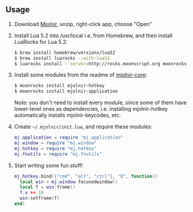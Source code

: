 ## Usage

1. Download [Mjolnir](https://github.com/mjolnir-io/mjolnir/releases), unzip, right-click app, choose "Open"

2. Install Lua 5.2 into /usr/local i.e. from Homebrew, and then install LuaRocks for Lua 5.2:

   ~~~bash
   $ brew install homebrew/versions/lua52
   $ brew install luarocks --with-lua52
   $ luarocks install --server=http://rocks.moonscript.org moonrocks
   ~~~

3. Install some modules from the readme of [mjolnir-core](https://github.com/mjolnir-io/mjolnir-core):

   ~~~bash
   $ moonrocks install mjolnir-hotkey
   $ moonrocks install mjolnir-application
   ~~~

   Note: you don't need to install every module, since some of them have lower-level ones as dependencies, i.e. installing mjolnir-hotkey automatically installs mjolnir-keycodes, etc.

4. Create `~/.mjolnir/init.lua`, and require these modules:

   ~~~lua
   mj.application = require "mj.application"
   mj.window = require "mj.window"
   mj.hotkey = require "mj.hotkey"
   mj.fnutils = require "mj.fnutils"
   ~~~

5. Start writing some fun stuff!

   ~~~lua
   mj.hotkey.bind({"cmd", "alt", "ctrl"}, "D", function()
     local win = mj.window.focusedwindow()
     local f = win:frame()
     f.x += 10
     win:setframe(f)
   end)
   ~~~
